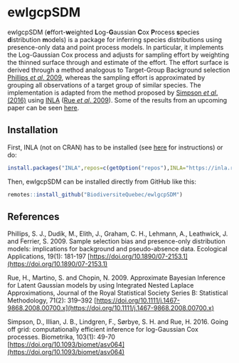 # ewlgcpSDM

ewlgcpSDM (**e**ffort-**w**eighted **L**og-**G**aussian **C**ox **P**rocess **s**pecies **d**istribution **m**odels) is a package for inferring species distributions using presence-only data and point process models. In particular, it implements the Log-Gaussian Cox process and adjusts for sampling effort by weighting the thinned surface through and estimate of the effort. The effort surface is derived through a method analogous to Target-Group Background selection [Phillips *et al*. 2009](https://doi.org/10.1890/07-2153.1), whereas the sampling effort is approximated by grouping all observations of a target group of similar species. The implementation is adapted from the method proposed by [Simpson *et al*. (2016)](https://doi.org/10.1093/biomet/asv064) using [INLA](https://www.r-inla.org/) ([Rue *et al*. 2009](https://doi.org/10.1111/j.1467-9868.2008.00700.x)). Some of the results from an upcoming paper can be seen [here](https://frousseu.github.io/sdm_rbq/misc/paper.html).


## Installation

First, INLA (not on CRAN) has to be installed (see [here](https://www.r-inla.org/download-install) for instructions) or do:

```r
install.packages("INLA",repos=c(getOption("repos"),INLA="https://inla.r-inla-download.org/R/stable"), dep=TRUE)
```

Then, ewlgcpSDM can be installed directly from GitHub like this:
```r
remotes::install_github("BiodiversiteQuebec/ewlgcpSDM")
```

## References

Phillips, S. J., Dudík, M., Elith, J., Graham, C. H., Lehmann, A., Leathwick, J. and Ferrier, S. 2009. Sample selection bias and presence-only distribution models: implications for background and pseudo-absence data. Ecological Applications, 19(1): 181-197 [https://doi.org/10.1890/07-2153.1](https://doi.org/10.1890/07-2153.1)

Rue, H., Martino, S. and Chopin, N. 2009. Approximate Bayesian Inference for Latent Gaussian models by using Integrated Nested Laplace Approximations, Journal of the Royal Statistical Society Series B: Statistical Methodology, 71(2): 319–392 [https://doi.org/10.1111/j.1467-9868.2008.00700.x](https://doi.org/10.1111/j.1467-9868.2008.00700.x)

Simpson, D., Illian, J. B., Lindgren, F., Sørbye, S. H. and Rue, H. 2016. Going off grid: computationally efficient inference for log-Gaussian Cox processes. Biometrika, 103(1): 49-70 [https://doi.org/10.1093/biomet/asv064](https://doi.org/10.1093/biomet/asv064)
